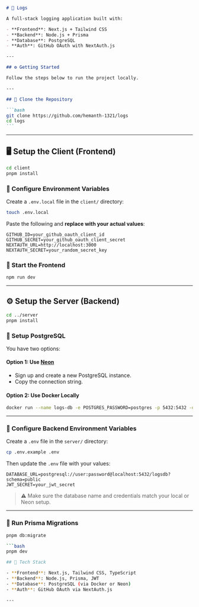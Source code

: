 ````markdown
# 📝 Logs

A full-stack logging application built with:

- **Frontend**: Next.js + Tailwind CSS
- **Backend**: Node.js + Prisma
- **Database**: PostgreSQL
- **Auth**: GitHub OAuth with NextAuth.js

---

## ⚙️ Getting Started

Follow the steps below to run the project locally.

---

## 🔁 Clone the Repository

```bash
git clone https://github.com/hemanth-1321/logs
cd logs
```
````

---

## 🖥️ Setup the Client (Frontend)

```bash
cd client
pnpm install
```

### 🔐 Configure Environment Variables

Create a `.env.local` file in the `client/` directory:

```bash
touch .env.local
```

Paste the following and **replace with your actual values**:

```env
GITHUB_ID=your_github_oauth_client_id
GITHUB_SECRET=your_github_oauth_client_secret
NEXTAUTH_URL=http://localhost:3000
NEXTAUTH_SECRET=your_random_secret_key
```

### 🚀 Start the Frontend

```bash
npm run dev
```

---

## ⚙️ Setup the Server (Backend)

```bash
cd ../server
pnpm install
```

### 📝 Setup PostgreSQL

You have two options:

#### Option 1: Use [Neon](https://neon.tech)

- Sign up and create a new PostgreSQL instance.
- Copy the connection string.

#### Option 2: Use Docker Locally

```bash
docker run --name logs-db -e POSTGRES_PASSWORD=postgres -p 5432:5432 -d postgres
```

---

### 🔐 Configure Backend Environment Variables

Create a `.env` file in the `server/` directory:

```bash
cp .env.example .env
```

Then update the `.env` file with your values:

```env
DATABASE_URL=postgresql://user:password@localhost:5432/logsdb?schema=public
JWT_SECRET=your_jwt_secret
```

> ⚠️ Make sure the database name and credentials match your local or Neon setup.

---

### 🧱 Run Prisma Migrations

````bash
pnpm db:migrate

```bash
pnpm dev

## 🧰 Tech Stack

- **Frontend**: Next.js, Tailwind CSS, TypeScript
- **Backend**: Node.js, Prisma, JWT
- **Database**: PostgreSQL (via Docker or Neon)
- **Auth**: GitHub OAuth via NextAuth.js

---
````
